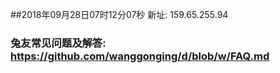 ##2018年09月28日07时12分07秒 新址: 159.65.255.94
### 兔友常见问题及解答: https://github.com/wanggonging/d/blob/w/FAQ.md
